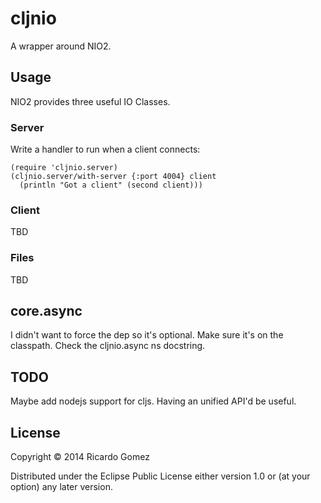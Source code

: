 # cljnio

A wrapper around NIO2.

## Usage

NIO2 provides three useful IO Classes.

### Server

Write a handler to run when a client connects:

	(require 'cljnio.server)
	(cljnio.server/with-server {:port 4004} client
	  (println "Got a client" (second client)))

### Client

TBD

### Files

TBD

## core.async

I didn't want to force the dep so it's optional.
Make sure it's on the classpath.
Check the cljnio.async ns docstring.

## TODO

Maybe add nodejs support for cljs.
Having an unified API'd be useful.

## License

Copyright © 2014 Ricardo Gomez

Distributed under the Eclipse Public License either version 1.0 or (at
your option) any later version.
